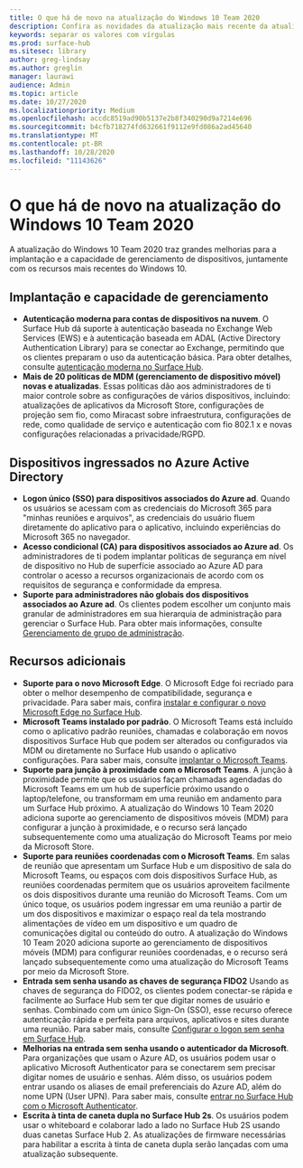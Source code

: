 ```yaml
---
title: O que há de novo na atualização do Windows 10 Team 2020
description: Confira as novidades da atualização mais recente da atualização do sistema operacional do Surface Hub, Windows 10 Team 2020.
keywords: separar os valores com vírgulas
ms.prod: surface-hub
ms.sitesec: library
author: greg-lindsay
ms.author: greglin
manager: laurawi
audience: Admin
ms.topic: article
ms.date: 10/27/2020
ms.localizationpriority: Medium
ms.openlocfilehash: accdc8519ad90b5137e2b8f340290d9a7214e696
ms.sourcegitcommit: b4cfb718274fd632661f9112e9fd086a2ad45640
ms.translationtype: MT
ms.contentlocale: pt-BR
ms.lasthandoff: 10/28/2020
ms.locfileid: "11143626"
---
```

# O que há de novo na atualização do Windows 10 Team 2020

A atualização do Windows 10 Team 2020 traz grandes melhorias para a implantação e a capacidade de gerenciamento de dispositivos, juntamente com os recursos mais recentes do Windows 10.

##  Implantação e capacidade de gerenciamento

- **Autenticação moderna para contas de dispositivos na nuvem**. O Surface Hub dá suporte à autenticação baseada no Exchange Web Services (EWS) e à autenticação baseada em ADAL (Active Directory Authentication Library) para se conectar ao Exchange, permitindo que os clientes preparam o uso da autenticação básica. Para obter detalhes, consulte [autenticação moderna no Surface Hub](https://docs.microsoft.com/surface-hub/surface-hub-modern-auth).
- **Mais de 20 políticas de MDM (gerenciamento de dispositivo móvel) novas e atualizadas**.      Essas políticas dão aos administradores de ti maior controle sobre as configurações de vários dispositivos, incluindo: atualizações de aplicativos da Microsoft Store, configurações de projeção sem fio, como Miracast sobre infraestrutura, configurações de rede, como qualidade de serviço e autenticação com fio 802.1 x e novas configurações relacionadas a privacidade/RGPD.

##  Dispositivos ingressados no Azure Active Directory

- **Logon único (SSO) para dispositivos associados do Azure ad**. Quando os usuários se acessam com as credenciais do Microsoft 365 para "minhas reuniões e arquivos", as credenciais do usuário fluem diretamente do aplicativo para o aplicativo, incluindo experiências do Microsoft 365 no navegador.
- **Acesso condicional (CA) para dispositivos associados ao Azure ad**.       Os administradores de ti podem implantar políticas de segurança em nível de dispositivo no Hub de superfície associado ao Azure AD para controlar o acesso a recursos organizacionais de acordo com os requisitos de segurança e conformidade da empresa.
- **Suporte para administradores não globais dos dispositivos associados ao Azure ad**.       Os clientes podem escolher um conjunto mais granular de administradores em sua hierarquia de administração para gerenciar o Surface Hub. Para obter mais informações, consulte [Gerenciamento de grupo de administração](https://docs.microsoft.com/surface-hub/admin-group-management-for-surface-hub).


## Recursos adicionais


- **Suporte para o novo Microsoft Edge**. O Microsoft Edge foi recriado para obter o melhor desempenho de compatibilidade, segurança e privacidade. Para saber mais, confira [instalar e configurar o novo Microsoft Edge no Surface Hub](https://docs.microsoft.com/surface-hub/surface-hub-install-chromium-edge).
- **Microsoft Teams instalado por padrão**.        O Microsoft Teams está incluído como o aplicativo padrão reuniões, chamadas e colaboração em novos dispositivos Surface Hub que podem ser alterados ou configurados via MDM ou diretamente no Surface Hub usando o aplicativo configurações. Para saber mais, consulte [implantar o Microsoft Teams](https://docs.microsoft.com/MicrosoftTeams/teams-surface-hub).
- **Suporte para junção à proximidade com o Microsoft Teams**.  A junção à proximidade permite que os usuários façam chamadas agendadas do Microsoft Teams em um hub de superfície próximo usando o laptop/telefone, ou transformam em uma reunião em andamento para um Surface Hub próximo. A atualização do Windows 10 Team 2020 adiciona suporte ao gerenciamento de dispositivos móveis (MDM) para configurar a junção à proximidade, e o recurso será lançado subsequentemente como uma atualização do Microsoft Teams por meio da Microsoft Store.
- **Suporte para reuniões coordenadas com o Microsoft Teams**. Em salas de reunião que apresentam um Surface Hub e um dispositivo de sala do Microsoft Teams, ou espaços com dois dispositivos Surface Hub, as reuniões coordenadas permitem que os usuários aproveitem facilmente os dois dispositivos durante uma reunião do Microsoft Teams. Com um único toque, os usuários podem ingressar em uma reunião a partir de um dos dispositivos e maximizar o espaço real da tela mostrando alimentações de vídeo em um dispositivo e um quadro de comunicações digital ou conteúdo do outro. A atualização do Windows 10 Team 2020 adiciona suporte ao gerenciamento de dispositivos móveis (MDM) para configurar reuniões coordenadas, e o recurso será lançado subsequentemente como uma atualização do Microsoft Teams por meio da Microsoft Store.
- **Entrada sem senha usando as chaves de segurança FIDO2**     Usando as chaves de segurança do FIDO2, os clientes podem conectar-se rápida e facilmente ao Surface Hub sem ter que digitar nomes de usuário e senhas. Combinado com um único Sign-On (SSO), esse recurso oferece autenticação rápida e perfeita para arquivos, aplicativos e sites durante uma reunião. Para saber mais, consulte [Configurar o logon sem senha em Surface Hub](https://docs.microsoft.com/surface-hub/surface-hub-2s-phone-authenticate).
- **Melhorias na entrada sem senha usando o autenticador da Microsoft**.  Para organizações que usam o Azure AD, os usuários podem usar o aplicativo Microsoft Authenticator para se conectarem sem precisar digitar nomes de usuário e senhas. Além disso, os usuários podem entrar usando os aliases de email preferenciais do Azure AD, além do nome UPN (User UPN). Para saber mais, consulte [entrar no Surface Hub com o Microsoft Authenticator](https://docs.microsoft.com/surface-hub/surface-hub-authenticator-app).
- **Escrita à tinta de caneta dupla no Surface Hub 2s**.   Os usuários podem usar o whiteboard e colaborar lado a lado no Surface Hub 2S usando duas canetas Surface Hub 2. As atualizações de firmware necessárias para habilitar a escrita à tinta de caneta dupla serão lançadas com uma atualização subsequente.

 
 
 
